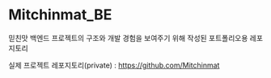 # Mitchinmat_BE
믿친맛 백엔드 프로젝트의 구조와 개발 경험을 보여주기 위해 작성된 포트폴리오용 레포지토리

실제 프로젝트 레포지토리(private) : https://github.com/Mitchinmat
